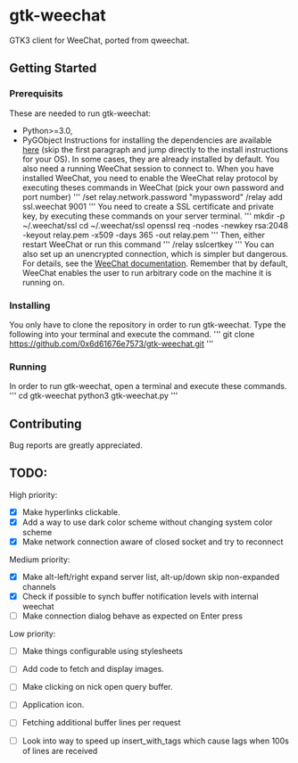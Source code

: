 # gtk-weechat
GTK3 client for WeeChat, ported from qweechat.

## Getting Started

### Prerequisits
These are needed to run gtk-weechat:
- Python>=3.0,
- PyGObject
Instructions for installing the dependencies are available [here](https://pygobject.readthedocs.io/en/latest/getting_started.html) (skip the first paragraph and jump directly to the install instructions for your OS). In some cases, they are already installed by default.
You also need a running WeeChat session to connect to. When you have installed WeeChat, you need to enable the WeeChat relay protocol by executing theses commands in WeeChat (pick your own password and port number)
'''
/set relay.network.password "mypassword"
/relay add ssl.weechat 9001
'''
You need to create a SSL certificate and private key, by executing these commands on your server terminal.
'''
mkdir -p ~/.weechat/ssl
cd ~/.weechat/ssl
openssl req -nodes -newkey rsa:2048 -keyout relay.pem -x509 -days 365 -out relay.pem
'''
Then, either restart WeeChat or run this command
'''
/relay sslcertkey
'''
You can also set up an unencrypted connection, which is simpler but dangerous. For details, see the [WeeChat documentation](https://weechat.org/files/doc/stable/weechat_user.en.html#relay_plugin). Remember that by default, WeeChat enables the user to run arbitrary code on the machine it is running on.

### Installing
You only have to clone the repository in order to run gtk-weechat. Type the following into your terminal and execute the command.
'''
git clone https://github.com/0x6d61676e7573/gtk-weechat.git
'''

### Running
In order to run gtk-weechat, open a terminal and execute these commands.
'''
cd gtk-weechat
python3 gtk-weechat.py
'''

## Contributing
Bug reports are greatly appreciated.

## TODO:
High priority:
- [x] Make hyperlinks clickable.
- [x] Add a way to use dark color scheme without changing system color scheme
- [x] Make network connection aware of closed socket and try to reconnect

Medium priority:
- [x] Make alt-left/right expand server list, alt-up/down skip non-expanded channels
- [x] Check if possible to synch buffer notification levels with internal weechat 
- [ ] Make connection dialog behave as expected on Enter press

Low priority:
- [ ] Make things configurable using stylesheets
- [ ] Add code to fetch and display images.
- [ ] Make clicking on nick open query buffer.
- [ ] Application icon.
- [ ] Fetching additional buffer lines per request
- [ ] Look into way to speed up insert_with_tags which cause lags when 100s of lines are received

